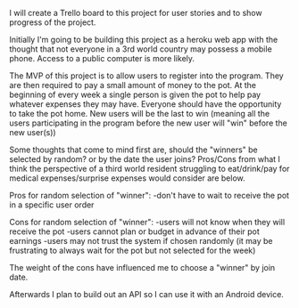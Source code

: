 I will create a Trello board to this project for user stories and to show progress of the project. 

Initially I'm going to be building this project as a heroku web app with the thought that not everyone in a 3rd world country 
may possess a mobile phone. Access to a public computer is more likely. 

The MVP of this project is to allow users to register into the program. They are then required to pay a small amount of money to
the pot. At the beginning of every week a single person is given the pot to help pay whatever expenses they may have. 
Everyone should have the opportunity to take the pot home. New users will be the last to win (meaning all the users participating in the program before 
the new user will "win" before the new user(s))

Some thoughts that come to mind first are, should the "winners" be selected by random? or by the date the user joins? 
Pros/Cons from what I think the perspective of a third world resident struggling to eat/drink/pay for medical expenses/surprise expenses 
would consider are below.

Pros for random selection of "winner":
-don't have to wait to receive the pot in a specific user order

Cons for random selection of "winner":
-users will not know when they will receive the pot
-users cannot plan or budget in advance of their pot earnings
-users may not trust the system if chosen randomly (it may be frustrating to always wait for the pot but not selected for the week)

The weight of the cons have influenced me to choose a "winner" by join date. 

Afterwards I plan to build out an API so I can use it with an Android device. 